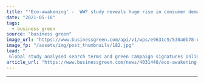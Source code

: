 ```yaml
---
title: "'Eco-awakening' -  WWF study reveals huge rise in consumer demand for sustainable products"
date: "2021-05-18"
tags: 
  - business green
source: "business green"
image_url: "https://www.businessgreen.com/api/v1/wps/e9631c9/530a0b78-c69b-4d18-bc47-f9646176c8d2/1/iStock-1202789131-1-loose-shopping-goods-185x114.jpg"
image_fp: "/assets/img/post_thumbnails/182.jpg"
lead: "
 Global study analysed search terms and green campaign signatures online and on social media ..."
article_url: "https://www.businessgreen.com/news/4031448/eco-awakening-wwf-study-reveals-huge-rise-consumer-demand-sustainable-products"
---
```


---
